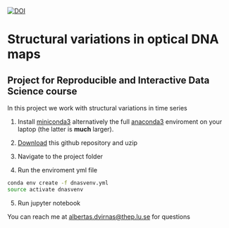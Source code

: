 [![DOI](https://zenodo.org/badge/163852353.svg)](https://zenodo.org/badge/latestdoi/163852353)

# Structural variations in optical DNA maps
## Project for Reproducible and Interactive Data Science course

In this project we work with structural variations in time series

1. Install [miniconda3](https://conda.io/miniconda.html) alternatively the full
   [anaconda3](https://www.anaconda.com/download) enviroment on your laptop (the latter is **much** larger).
2. [Download](https://github.com/teokem/project-work-2018-albertasdvirnas) this github repository and uzip

3. Navigate to the project folder

4. Run the enviroment yml file 

```bash
conda env create -f dnasvenv.yml
source activate dnasvenv
```

5. Run jupyter notebook


You can reach me at albertas.dvirnas@thep.lu.se for questions
